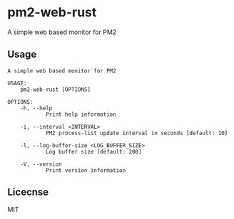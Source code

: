 # pm2-web-rust
A simple web based monitor for PM2

## Usage
```
A simple web based monitor for PM2

USAGE:
    pm2-web-rust [OPTIONS]

OPTIONS:
    -h, --help
            Print help information

    -i, --interval <INTERVAL>
            PM2 process-list update interval in seconds [default: 10]

    -l, --log-buffer-size <LOG_BUFFER_SIZE>
            Log buffer size [default: 200]

    -V, --version
            Print version information
```

## Licecnse
MIT